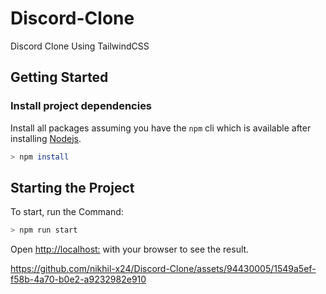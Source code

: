 # Discord-Clone
Discord Clone Using TailwindCSS

## Getting Started

### Install project dependencies

Install all packages assuming you have the `npm` cli which is available after installing [Nodejs](https://nodejs.org/en/ 'Download NodeJS').

```bash
> npm install
```

## Starting the Project

To start, run the Command:

```bash
> npm run start
```

Open [http://localhost:](http://localhost:) with your browser to see the result.


https://github.com/nikhil-x24/Discord-Clone/assets/94430005/1549a5ef-f58b-4a70-b0e2-a9232982e910
